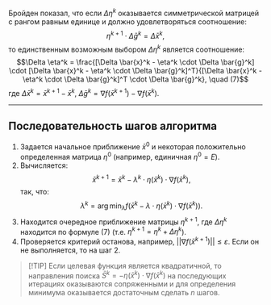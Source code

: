 Бройден показал, что если $\Delta \eta^k$ оказывается симметрической матрицей с рангом равным единице и должно удовлетворяться соотношение:
$$\eta^{k+1} \cdot \Delta \bar{g}^k = \Delta \bar{x}^k,$$
то единственным возможным выбором $\Delta \eta^k$ является соотношение:
$$\Delta \eta^k = \frac{[\Delta \bar{x}^k - \eta^k \cdot \Delta \bar{g}^k] \cdot [\Delta \bar{x}^k - \eta^k \cdot \Delta \bar{g}^k]^T}{[\Delta \bar{x}^k - \eta^k \cdot \Delta \bar{g}^k]^T \cdot \Delta \bar{g}^k}, \quad (7)$$
где $\Delta \bar{x}^k = \bar{x}^{k+1} - \bar{x}^k$, $\Delta \bar{g}^k = \nabla f(\bar{x}^{k+1}) - \nabla f(\bar{x}^k)$.

---

## Последовательность шагов алгоритма

1.  Задается начальное приближение $\bar{x}^0$ и некоторая положительно определенная матрица $\eta^0$ (например, единичная $\eta^0 = E$).
2.  Вычисляется:
    $$\bar{x}^{k+1} = \bar{x}^k - \lambda^k \cdot \eta(\bar{x}^k) \cdot \nabla f(\bar{x}^k),$$
    так, что:
    $$\lambda^k = \arg \min_{\lambda} f(\bar{x}^k - \lambda \cdot \eta(\bar{x}^k) \cdot \nabla f(\bar{x}^k)).$$
3.  Находится очередное приближение матрицы $\eta^{k+1}$, где $\Delta \eta^k$ находится по формуле (7) (т.е. $\eta^{k+1} = \eta^k + \Delta \eta^k$).
4.  Проверяется критерий останова, например, $||\nabla f(\bar{x}^{k+1})|| \le \varepsilon$. Если он не выполняется, то на шаг 2.

> [!TIP] Если целевая функция является квадратичной, то направления поиска $\bar{S}^k = -\eta(\bar{x}^k) \cdot \nabla f(\bar{x}^k)$ на последующих итерациях оказываются сопряженными и для определения минимума оказывается достаточным сделать $n$ шагов.